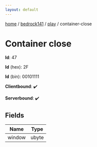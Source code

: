 ```yaml
---
layout: default
---
```


[home](/)  /  [bedrock141](/protocol/bedrock141)  /  [play](/protocol/bedrock141/play)  /  container-close

# Container close

**Id**: 47

**Id** (hex): 2F

**Id** (bin): 00101111

**Clientbound**: ✔️

**Serverbound**: ✔️

## Fields

Name | Type
---|---
window | ubyte


